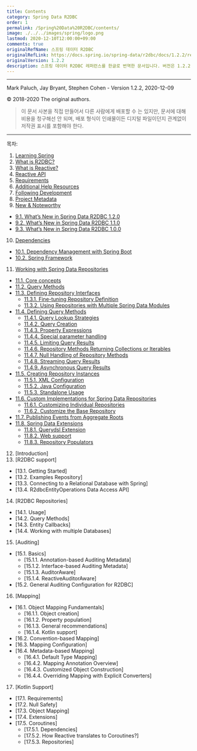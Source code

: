 ```yaml
---
title: Contents
category: Spring Data R2DBC
order: 1
permalink: /Spring%20Data%20R2DBC/contents/
image: ./../../images/spring/logo.png
lastmod: 2020-12-10T12:00:00+09:00
comments: true
originalRefName: 스프링 데이터 R2DBC
originalRefLink: https://docs.spring.io/spring-data/r2dbc/docs/1.2.2/reference/html/#
originalVersion: 1.2.2
description: 스프링 데이터 R2DBC 레퍼런스를 한글로 번역한 문서입니다. 버전은 1.2.2 기준입니다.
---
```


---

Mark Paluch, Jay Bryant, Stephen Cohen - Version 1.2.2, 2020-12-09

© 2018-2020 The original authors.

> 이 문서 사본을 직접 만들어서 다른 사람에게 배포할 수 는 있지만, 문서에 대해 비용을 청구해선 안 되며, 배포 형식이 인쇄물이든 디지털 파일이던지 관계없이 저작권 표시를 포함해야 한다.

---

목차:

1. [Learning Spring](../learningspring)
2. [What is R2DBC?](../whatisr2dbc)
3. [What is Reactive?](../whatisreactive)
4. [Reactive API](../reactiveapi)
5. [Requirements](../requirements)
6. [Additional Help Resources](../additionalhelpresources)
7. [Following Development](../followingdevelopment)
8. [Project Metadata](../projectmetadata)
9. [New & Noteworthy](../newandnoteworthy)
- [9.1. What’s New in Spring Data R2DBC 1.2.0](../newandnoteworthy#91-whats-new-in-spring-data-r2dbc-120)
- [9.2. What’s New in Spring Data R2DBC 1.1.0](../newandnoteworthy#92-whats-new-in-spring-data-r2dbc-110)
- [9.3. What’s New in Spring Data R2DBC 1.0.0](../newandnoteworthy#93-whats-new-in-spring-data-r2dbc-100)
10. [Dependencies](../dependencies)
- [10.1. Dependency Management with Spring Boot](../dependencies#101-dependency-management-with-spring-boot)
- [10.2. Spring Framework](../dependencies#102-spring-framework)
11. [Working with Spring Data Repositories](../workingwithspringdatarepositories)
- [11.1. Core concepts](../workingwithspringdatarepositories#111-core-concepts)
- [11.2. Query Methods](../workingwithspringdatarepositories#112-query-methods)
- [11.3. Defining Repository Interfaces](../workingwithspringdatarepositories#113-defining-repository-interfaces)
  + [11.3.1. Fine-tuning Repository Definition](../workingwithspringdatarepositories#1131-fine-tuning-repository-definition)
  + [11.3.2. Using Repositories with Multiple Spring Data Modules](../workingwithspringdatarepositories#1132-using-repositories-with-multiple-spring-data-modules)
- [11.4. Defining Query Methods](../workingwithspringdatarepositories#114-defining-query-methods)
  + [11.4.1. Query Lookup Strategies](../workingwithspringdatarepositories#1141-query-lookup-strategies)
  + [11.4.2. Query Creation](../workingwithspringdatarepositories#1142-query-creation)
  + [11.4.3. Property Expressions](../workingwithspringdatarepositories#1143-property-expressions)
  + [11.4.4. Special parameter handling](../workingwithspringdatarepositories#1144-special-parameter-handling)
  + [11.4.5. Limiting Query Results](../workingwithspringdatarepositories#1145-limiting-query-results)
  + [11.4.6. Repository Methods Returning Collections or Iterables](../workingwithspringdatarepositories#1146-repository-methods-returning-collections-or-iterables)
  + [11.4.7. Null Handling of Repository Methods](../workingwithspringdatarepositories#1147-null-handling-of-repository-methods)
  + [11.4.8. Streaming Query Results](../workingwithspringdatarepositories#1148-streaming-query-results)
  + [11.4.9. Asynchronous Query Results](../workingwithspringdatarepositories#1149-asynchronous-query-results)
- [11.5. Creating Repository Instances](../workingwithspringdatarepositories#115-creating-repository-instances)
  + [11.5.1. XML Configuration](../workingwithspringdatarepositories#1151-xml-configuration)
  + [11.5.2. Java Configuration](../workingwithspringdatarepositories#1152-java-configuration)
  + [11.5.3. Standalone Usage](../workingwithspringdatarepositories#1153-standalone-usage)
- [11.6. Custom Implementations for Spring Data Repositories](../workingwithspringdatarepositories#116-custom-implementations-for-spring-data-repositories)
  + [11.6.1. Customizing Individual Repositories](../workingwithspringdatarepositories#1161-customizing-individual-repositories)
  + [11.6.2. Customize the Base Repository](../workingwithspringdatarepositories#1162-customize-the-base-repository)
- [11.7. Publishing Events from Aggregate Roots](../workingwithspringdatarepositories#117-publishing-events-from-aggregate-roots)
- [11.8. Spring Data Extensions](../workingwithspringdatarepositories#118-spring-data-extensions)
  + [11.8.1. Querydsl Extension](../workingwithspringdatarepositories#1181-querydsl-extension)
  + [11.8.2. Web support](../workingwithspringdatarepositories#1182-web-support)
  + [11.8.3. Repository Populators](../workingwithspringdatarepositories#1183-repository-populators)
12. [Introduction]
13. [R2DBC support]
- [13.1. Getting Started]
- [13.2. Examples Repository]
- [13.3. Connecting to a Relational Database with Spring]
- [13.4. R2dbcEntityOperations Data Access API]
14. [R2DBC Repositories]
- [14.1. Usage]
- [14.2. Query Methods]
- [14.3. Entity Callbacks]
- [14.4. Working with multiple Databases]
15. [Auditing]
- [15.1. Basics]
  + [15.1.1. Annotation-based Auditing Metadata]
  + [15.1.2. Interface-based Auditing Metadata]
  + [15.1.3. AuditorAware]
  + [15.1.4. ReactiveAuditorAware]
- [15.2. General Auditing Configuration for R2DBC]
16. [Mapping]
- [16.1. Object Mapping Fundamentals]
  + [16.1.1. Object creation]
  + [16.1.2. Property population]
  + [16.1.3. General recommendations]
  + [16.1.4. Kotlin support]
- [16.2. Convention-based Mapping]
- [16.3. Mapping Configuration]
- [16.4. Metadata-based Mapping]
  + [16.4.1. Default Type Mapping]
  + [16.4.2. Mapping Annotation Overview]
  + [16.4.3. Customized Object Construction]
  + [16.4.4. Overriding Mapping with Explicit Converters]
17. [Kotlin Support]
- [17.1. Requirements]
- [17.2. Null Safety]
- [17.3. Object Mapping]
- [17.4. Extensions]
- [17.5. Coroutines]
  + [17.5.1. Dependencies]
  + [17.5.2. How Reactive translates to Coroutines?]
  + [17.5.3. Repositories]